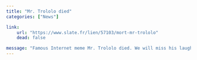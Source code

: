 ```yaml
---
title: "Mr. Trololo died"
categories: ["News"]

link:
    url: "https://www.slate.fr/lien/57103/mort-mr-trololo"
    dead: false

message: "Famous Internet meme Mr. Trololo died. We will miss his laughs."
---
```

